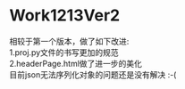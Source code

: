 # Work1213Ver2
相较于第一个版本，做了如下改进:<br>
1.proj.py文件的书写更加的规范<br>
2.headerPage.html做了进一步的美化<br>
目前json无法序列化对象的问题还是没有解决 :-(
